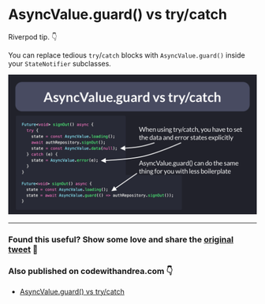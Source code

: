 # AsyncValue.guard() vs try/catch

Riverpod tip. 👇

You can replace tedious `try`/`catch` blocks with `AsyncValue.guard()` inside your `StateNotifier` subclasses.

![](044-async-value-vs-try-catch.png)

---

### Found this useful? Show some love and share the [original tweet](https://twitter.com/biz84/status/1516299097594028035) 🙏

### Also published on codewithandrea.com 👇

- [AsyncValue.guard() vs try/catch](https://codewithandrea.com/tips/async-value-guard-try-catch/)